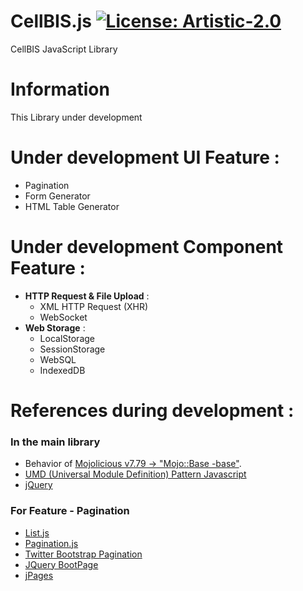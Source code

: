 # CellBIS.js [![License: Artistic-2.0](https://img.shields.io/badge/License-Artistic%202.0-0298c3.svg)](https://opensource.org/licenses/Artistic-2.0)

CellBIS JavaScript Library

# Information
This Library under development

# Under development UI Feature :
- Pagination
- Form Generator
- HTML Table Generator

# Under development Component Feature :
- **HTTP Request & File Upload** :
  * XML HTTP Request (XHR)
  * WebSocket
- **Web Storage** :
  * LocalStorage
  * SessionStorage
  * WebSQL
  * IndexedDB

# References during development :
### In the main library 
- Behavior of [Mojolicious v7.79 -> "Mojo::Base -base"](https://metacpan.org/pod/Mojo::Base).
- [UMD (Universal Module Definition) Pattern Javascript ](https://github.com/umdjs/umd)
- [jQuery](https://jquery.com/)

### For Feature - Pagination
- [List.js](http://listjs.com/)
- [Pagination.js](http://pagination.js.org/)
- [Twitter Bootstrap Pagination](https://github.com/esimakin/twbs-pagination)
- [JQuery BootPage](http://botmonster.com/jquery-bootpag/)
- [jPages](http://luis-almeida.github.io/jPages/)
